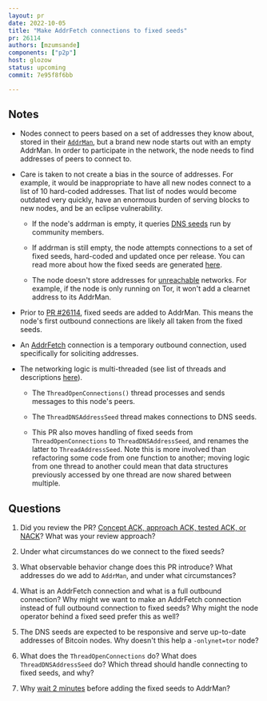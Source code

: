 ```yaml
---
layout: pr
date: 2022-10-05
title: "Make AddrFetch connections to fixed seeds"
pr: 26114
authors: [mzumsande]
components: ["p2p"]
host: glozow
status: upcoming
commit: 7e95f8f6bb

---
```


## Notes

- Nodes connect to peers based on a set of addresses they know about, stored in their
  [`AddrMan`](https://github.com/bitcoin/bitcoin/blob/f59e91511a3aa8b2770eeec7034ddc1a9dec918b/src/addrman.h#L86),
but a brand new node starts out with an empty AddrMan. In order to participate in the network, the
node needs to find addresses of peers to connect to.

- Care is taken to not create a bias in the source of addresses. For example, it would be
  inappropriate to have all new nodes connect to a list of 10 hard-coded addresses. That list of
nodes would become outdated very quickly, have an enormous burden of serving blocks to new nodes,
and be an eclipse vulnerability.

	- If the node's addrman is empty, it queries
[DNS seeds](https://github.com/bitcoin/bitcoin/blob/f59e91511a3aa8b2770eeec7034ddc1a9dec918b/src/chainparams.cpp#L118-L131)
run by community members.

	- If addrman is still empty, the node attempts connections to a set of fixed seeds,
	  hard-coded and updated once per release. You can read more about how the fixed seeds are
	  generated [here](https://github.com/bitcoin/bitcoin/tree/master/contrib/seeds).

	- The node doesn't store addresses for
	  [unreachable](https://github.com/bitcoin/bitcoin/blob/1a369f006fd0bec373b95001ed84b480e852f191/src/net.h#L211)
	  networks. For example, if the node is only running on Tor, it won't add a clearnet address
	  to its AddrMan.

- Prior to [PR #26114](https://github.com/bitcoin/bitcoin/pull/26114), fixed seeds are added to
  AddrMan. This means the node's first outbound connections are likely all taken from the fixed seeds.

- An
  [AddrFetch](https://github.com/bitcoin/bitcoin/blob/f59e91511a3aa8b2770eeec7034ddc1a9dec918b/src/node/connection_types.h#L70-L76)
connection is a temporary outbound connection, used specifically for soliciting addresses.

- The networking logic is multi-threaded (see list of threads and descriptions
  [here](https://github.com/bitcoin/bitcoin/blob/master/doc/developer-notes.md#threads)).

	- The `ThreadOpenConnections()` thread processes and sends messages to this node's peers.

	- The `ThreadDNSAddressSeed` thread makes connections to DNS seeds.

	- This PR also moves handling of fixed seeds from `ThreadOpenConnections` to
	  `ThreadDNSAddressSeed`, and renames the latter to `ThreadAddressSeed`. Note this is
	more involved than refactoring some code from one function to another; moving logic from one
	thread to another could mean that data structures previously accessed by one thread are now
	shared between multiple.

## Questions

1. Did you review the PR? [Concept ACK, approach ACK, tested ACK, or NACK](https://github.com/bitcoin/bitcoin/blob/master/CONTRIBUTING.md#peer-review)? What was your review approach?

1. Under what circumstances do we connect to the fixed seeds?

1. What observable behavior change does this PR introduce? What addresses do we add to `AddrMan`,
   and under what circumstances?

1. What is an AddrFetch connection and what is a full outbound connection? Why might we want to make
   an AddrFetch connection instead of full outbound connection to fixed seeds? Why might the node
operator behind a fixed seed prefer this as well?

1. The DNS seeds are expected to be responsive and serve up-to-date addresses of Bitcoin nodes. Why
   doesn't this help a `-onlynet=tor` node?

1. What does the `ThreadOpenConnections` do? What does `ThreadDNSAddressSeed` do? Which thread should
   handle connecting to fixed seeds, and why?

1. Why [wait 2
   minutes](https://github.com/bitcoin-core-review-club/bitcoin/blob/7e95f8f6bb0e06b0676db3da05b2a55a011c9668/src/net.cpp#L1560)
before adding the fixed seeds to AddrMan?

<!-- ## Meeting Log -->
<!-- {% irc %} -->
<!-- {% endirc %} -->
